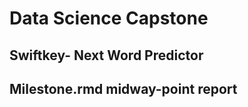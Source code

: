 # Data Science Capstone

<h2>Swiftkey- Next Word Predictor</h2>

<h2>Milestone.rmd midway-point report</h2>
